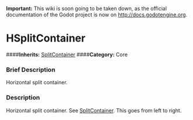 **Important:** This wiki is soon going to be taken down, as the official documentation of the Godot project is now on http://docs.godotengine.org.

#  HSplitContainer  
####**Inherits:** [SplitContainer](class_splitcontainer)
####**Category:** Core

###  Brief Description  
Horizontal split container.

###  Description  
Horizontal split container. See [SplitContainer](class_splitcontainer). This goes from left to right.
